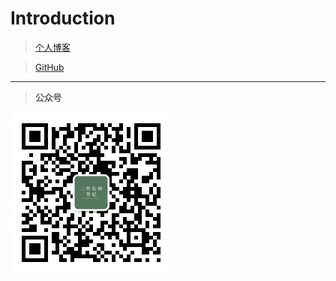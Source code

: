 # Introduction


<div align="left">

> [个人博客](https://blog.csdn.net/m0_37965018)


> [GitHub](https://github.com/Corefo/ "github")


---


> **公众号**

![](_images/112-08.jpg)

</div>



